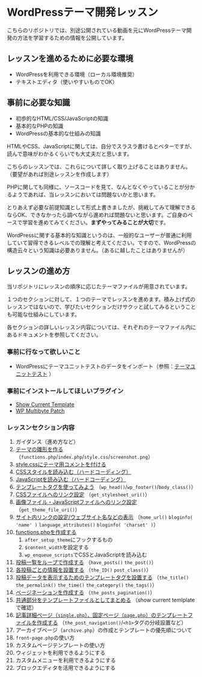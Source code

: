 # WordPressテーマ開発レッスン
こちらのリポジトリでは、別途公開されている動画を元にWordPressテーマ開発の方法を学習するための情報を公開しています。

## レッスンを進めるために必要な環境
- WordPressを利用できる環境（ローカル環境推奨）
- テキストエディタ（使いやすいものでOK）

## 事前に必要な知識
- 初歩的なHTML/CSS/JavaScriptの知識
- 基本的なPHPの知識
- WordPressの基本的な仕組みの知識

HTMLやCSS、JavaScriptに関しては、自分でスラスラ書けるとベターですが、読んで意味がわかるくらいでも大丈夫だと思います。

こちらのレッスンでは、これらについて詳しく取り上げることはありません。（要望があれば別途レッスンを作成します）

PHPに関しても同様に、ソースコードを見て、なんとなくやっていることが分かるようであれば、当レッスンにおいては問題ないかと思います。

とりあえず必要な前提知識として形式上書きましたが、挑戦してみて理解できるならOK、できなかったら調べながら進めれば問題ないと思います。ご自身のペースで学習を進めてみてください。**まずやってみることが大切**です。

WordPressに関する基本的な知識というのは、一般的なユーザーが普通に利用していて習得できるレベルでの理解と考えてください。ですので、WordPressの構造云々という知識は必要ありません。（あるに越したことはありませんが）

## レッスンの進め方
当リポジトリにレッスンの順序に応じたテーマファイルが用意されています。

１つのセクションに対して、１つのテーマでレッスンを進めます。積み上げ式のレッスンではないので、学びたいセクションだけサクッと試してみるということも可能な仕組みにしています。

各セクションの詳しいレッスン内容については、それぞれのテーマファイル内にあるドキュメントを参照してください。

### 事前に行なって欲しいこと
- WordPressにテーマユニットテストのデータをインポート（参照：[テーマユニットテスト](https://wpdocs.osdn.jp/%E3%83%86%E3%83%BC%E3%83%9E%E3%83%A6%E3%83%8B%E3%83%83%E3%83%88%E3%83%86%E3%82%B9%E3%83%88) ）

### 事前にインストールしてほしいプラグイン
* [Show Current Template](https://ja.wordpress.org/plugins/show-current-template/)
* [WP Multibyte Patch](https://ja.wordpress.org/plugins/wp-multibyte-patch/)

### レッスンセクション内容
1. ガイダンス（進め方など）
1. [テーマの雛形を作る](https://github.com/Olein-jp/wp-theme-develop-lesson/tree/master/wp-lesson-01)（`functions.php`/`index.php`/`style.css`/`screenshot.png`）
1. [style.cssにテーマ用コメントを付ける](https://github.com/Olein-jp/wp-theme-develop-lesson/tree/master/wp-lesson-02)
1. [CSSスタイルを読み込む（ハードコーディング）](https://github.com/Olein-jp/wp-theme-develop-lesson/tree/master/wp-lesson-03)
1. [JavaScriptを読み込む（ハードコーディング）](https://github.com/Olein-jp/wp-theme-develop-lesson/tree/master/wp-lesson-04)
1. [テンプレートタグを使ってみよう](https://github.com/Olein-jp/wp-theme-develop-lesson/tree/master/wp-lesson-05) （`wp_head()`/`wp_footer()`/`body_class()`）
1. [CSSファイルへのリンク設定](https://github.com/Olein-jp/wp-theme-develop-lesson/tree/master/wp-lesson-06) （`get_stylesheet_uri()`）
1. [画像ファイル・JavaScriptファイルへのリンク設定](https://github.com/Olein-jp/wp-theme-develop-lesson/tree/master/wp-lesson-07) （`get_theme_file_uri()`）
1. [サイト内リンクの設定/ウェブサイト名などの表示](https://github.com/Olein-jp/wp-theme-develop-lesson/tree/master/wp-lesson-08) （`home_url()` `bloginfo( 'name' )` `language_attributes()` `bloginfo( 'charset' )`）
1. [functions.phpを作成する](https://github.com/Olein-jp/wp-theme-develop-lesson/tree/master/wp-lesson-09)
	1. `after_setup_theme`にフックするもの
	1. `$content_width`を設定する
	1. `wp_enqueue_scripts`でCSSとJavaScriptを読み込む
1. [投稿一覧をループで作成する](https://github.com/Olein-jp/wp-theme-develop-lesson/tree/master/wp-lesson-10) （`have_posts()` `the_post()`）
1. [各投稿ごとの情報を設置する](https://github.com/Olein-jp/wp-theme-develop-lesson/tree/master/wp-lesson-11) （`the_ID()` `post_class()`）
1. [投稿データを表示するためのテンプレートタグを設置する](https://github.com/Olein-jp/wp-theme-develop-lesson/tree/master/wp-lesson-12) （`the_title()` `the_permalink()` `the_time()` `the_category()` `the_tags()`）
1. [ページネーションを作成する](https://github.com/Olein-jp/wp-theme-develop-lesson/tree/master/wp-lesson-13) （`the_posts_pagination()`）
1. [共通部分をテンプレートファイルとしてまとめる](https://github.com/Olein-jp/wp-theme-develop-lesson/tree/master/wp-lesson-14) （show current temlplateで確認）
1. [記事詳細ページ（`single.php`）、固定ページ（`page.php`）のテンプレートファイルを作成する](https://github.com/Olein-jp/wp-theme-develop-lesson/tree/master/wp-lesson-15) （`the_post_navigation()`/`<h1>`タグの分岐設置など）
1. アーカイブページ（`archive.php`）の作成とテンプレートの優先順について
1. `front-page.php`の使い方
1. カスタムページテンプレートの使い方
1. ウィジェットを利用できるようにする
1. カスタムメニューを利用できるようにする
1. ブロックエディタを活用できるようにする